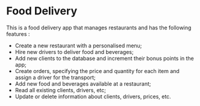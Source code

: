 # Food Delivery
This is a food delivery app that manages restaurants and has the following features :
- Create a new restaurant with a personalised menu;
- Hire new drivers to deliver food and beverages;
- Add new clients to the database and increment their bonus points in the app;
- Create orders, specifying the price and quantity for each item and assign a driver for the transport;
- Add new food and beverages available at a restaurant;
- Read all existing clients, drivers, etc;
- Update or delete information about clients, drivers, prices, etc.
